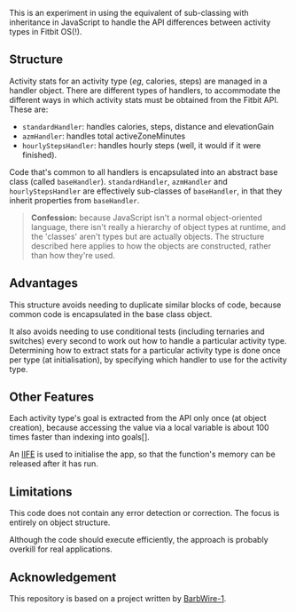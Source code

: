 This is an experiment in using the equivalent of sub-classing with inheritance in JavaScript to handle the API differences between activity types in Fitbit OS(!).

Structure
-
Activity stats for an activity type (*eg*, calories, steps) are managed in a handler object. There are different types of handlers, to accommodate the different ways in which activity stats must be obtained from the Fitbit API. These are:

* `standardHandler`: handles calories, steps, distance and elevationGain
* `azmHandler`: handles total activeZoneMinutes
* `hourlyStepsHandler`: handles hourly steps (well, it would if it were finished).

Code that's common to all handlers is encapsulated into an abstract base class (called `baseHandler`). `standardHandler`, `azmHandler` and `hourlyStepsHandler` are effectively sub-classes of `baseHandler`, in that they inherit properties from `baseHandler`.

> **Confession:** because JavaScript isn't a normal object-oriented language, there isn't really a hierarchy of object types at runtime, and the 'classes' aren't types but are actually objects. The structure described here applies to how the objects are constructed, rather than how they're used.

Advantages
-

This structure avoids needing to duplicate similar blocks of code, because common code is encapsulated in the base class object.

It also avoids needing to use conditional tests (including ternaries and switches) every second to work out how to handle a particular activity type. Determining how to extract stats for a particular activity type is done once per type (at initialisation), by specifying which handler to use for the activity type.

Other Features
-

Each activity type's goal is extracted from the API only once (at object creation), because accessing the value via a local variable is about 100 times faster than indexing into goals[].

An [IIFE](https://en.wikipedia.org/wiki/Immediately_invoked_function_expression) is used to initialise the app, so that the function's memory can be released after it has run.

Limitations
-

This code does not contain any error detection or correction. The focus is entirely on object structure.

Although the code should execute efficiently, the approach is probably overkill for real applications.

Acknowledgement
-

This repository is based on a project written by [BarbWire-1](https://github.com/BarbWire-1).